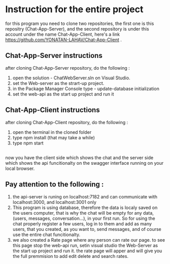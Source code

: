 # Instruction for the entire project
 for this program you need to clone two repositories, the first one is this repositry (Chat-App-Server), and the second repository is under this account
 under the name Chat-App-Client, here's a link https://github.com/YONATAN-LAHAV/Chat-App-Client .
 
 ## Chat-App-Server instructions
 after cloning Chat-App-Server repository, do the following :
 1) open the solution - ChatWebServer.sln on Visual Studio.
 2) set the Web-server as the strart-up project.
 3) in the Package Manager Console type - update-database initialization
 4) set the web-api as the start up project and run it

## Chat-App-Client instructions
after cloning Chat-App-Client repository, do the following :
1) open the terminal in the cloned folder
2) type npm install (that may take a while)
3) type npm start

##

now you have the client side which shows the chat and the server side which shows the api funcitionalty on the swagger interface running on your local browser.
##

## Pay attention to the following :

1. the api-server is runing on localhost:7182 and can communicate with localhost:3000, and localhost:3001 only
2. This program is using database, therefore the data is localy saved on the users computer, that is why the chat will be empty for any data, (users, messages, conversation...), in your first run. So for using the chat properly register a few users, log in to them and add as many users, that you created, as you want to, send messages, and of course use the entire chat funcitionalty.
3. we also created a Rate page where any person can rate our page. to see this page stop the web-api run, setin  visual studio the Web-Server as the start up project and run it. the rate page will apper and will give you the full premmision to add edit delete and search rates.
